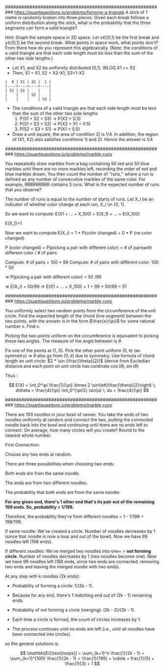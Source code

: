 ###########################################################
https://quantquestions.io/problems/forming-a-triangle
A stick of 1 metre is randomly broken into three pieces. Given each break
follows a uniform distribution along the stick, what is the probability that the
three segments can form a valid triangle?

Hint: Graph the sample space in 2D space. Let x∈[0,1] be the first break and
y∈[0,1] be the second break. What points in space work, what points don't? From
there how do you represent this algebraically. (Note: the conditions of a valid
triangle are that each side length must be less than the sum of the other two
side lengths.)

- Let X1, and X2 be uniformly distributed [0,1]. WLOG X1 <= X2
- Then, S1 = X1, S2 = X2-X1; S3=1-X2

```
|  0 | X1 | X2 |  1 |
|----+----+----+----|
| S1 | S1 |    |    |
|    |    | S2 |    |
|    |    |    | S3 |
```

- The conditions of a valid triangle are that each side length must be less than
  the sum of the other two side lengths
  1) P(S1 + S2 > S3) -> P(X2 > 0.5)
  2) P(S1 + S3 > S2) -> P(X2 > X1 + 0.5)
  3) P(S2 + S3 > S1) -> P(X1 < 0.5)
- Draw a unit square, the area of condition 2) is 1/4. In addition, the region
  of (X1, X2) also satisfies conditions 1) and 2). Hence the answer is 1/4


###########################################################
https://quantquestions.io/problems/marble-runs

You repeatedly draw marbles from a bag containing 50 red and 50 blue marbles until there are no more marbles left, recording the order of red and blue marbles drawn. You then count the number of "runs,'' where a run is defined as any number of consecutive marbles of the same color. For example, RBBRRRBRR contains 5 runs. What is the expected number of runs that you observe?

The number of runs is equal to the number of starts of runs. Let X_i be an indicator of whether color change at each run, X_i \in {0, 1}. 

So we want to compute: E(X1 + ... + X_100) = E(X_1) + ... + E(X_100)

E(X_1)=1

Now we want to compute E(X_i) = 1 * P(color changed) + 0 * P (no color changed)

P (color changed) = P(picking a pair with different color) = # of pairswith different color / # of pairs 

Compute: # of pairs = 100 * 99 
Compute: # of pairs with different color: 100 * 50

=> P(picking a pair with different color) = 50 /99 

=> E(X_i) = 50/99
=>  E(X1 + ... + X_100) = 1 + 99 * 50/99 = 51


###########################################################
https://quantquestions.io/problems/marble-runs

You uniformly select two random points from the circumference of the unit circle. Find the expected length of the chord (line segment) between the two points, with the answer is in the form $\frac{x}{\pi}$ for some rational number x. Find x. 

Picking the two points uniform on the circumference is equivalent to picking these two angles. The measure of the angle between 
is $\theta$.  

Fix one of the points at (1, 0). Pick the other point uniform $(0, \pi)$  (as symmetry)
=> $\theta$ also go from $(0, \pi)$ due to symmetry.
Use formula of chord length on unit circle: $2 * \sin (\frac{\theta}{2})$ (derive from Eucledian distance and each point on unit circle has cordinate $\cos(\theta), \sin(\theta)$

Thus :

$$
E(X) = \int_0^\pi \frac{1}{\pi} \times 2 \sin\left(\frac{\theta}{2}\right) \; d\theta  = \frac{4}{\pi} \int_0^{\pi/2} \sin(u) \; du = \frac{4}{\pi}
$$


###########################################################
https://quantquestions.io/problems/marble-runs

There are 100 noodles in your bowl of ramen. You take the ends of two noodles uniformly at random and connect the two, putting the connected noodle back into the bowl and continuing until there are no ends left to connect. On average, how many circles will you create? Round to the nearest whole number.

First Connection:

Choose any two ends at random.

There are three possibilities when choosing two ends:

Both ends are from the same noodle.

The ends are from two different noodles.

The probability that both ends are from the same noodle:

**For any given end, there's 1 other end that's its pair out of the remaining 199 ends. So, probability = 1/199.**

Therefore, the probability they're from different noodles = 1 - 1/199 = 198/199.

If same noodle: We've created a circle. Number of noodles decreases by 1 (since that noodle is now a loop and out of the bowl). Now we have 99 noodles left (198 ends).

If different noodles: We've merged two noodles into one= > **not forming circle**.  Number of noodles decreases by 1 (two noodles become one). Now we have 99 noodles left (198 ends, since two ends are connected, removing two ends and leaving the merged noodle with two ends).


At any step with k noodles (2k ends):

- Probability of forming a circle: 1/(2k - 1).

- Because for any end, there's 1 matching end out of (2k - 1) remaining ends.

- Probability of not forming a circle (merging): (2k - 2)/(2k - 1).

- Each time a circle is formed, the count of circles increases by 1.

- The process continues until no ends are left (i.e., until all noodles have been connected into circles).


so the general solutions is: 

$$
\mathbb{E}[\text{loops}] = \sum_{k=1}^n \frac{1}{2k - 1} = \sum_{k=1}^{100} \frac{1}{2k - 1} = \frac{1}{199} + \cdots + frac{1}{5} +  \frac{1}{3} + 1
$$


